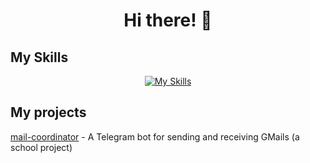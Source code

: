 <h1 align="center">Hi there! 👋</h1>

## My Skills
<p align="center">
  <a href="https://skillicons.dev"><img src="https://skillicons.dev/icons?i=java,kotlin,python,spring,gradle,maven,git,docker,hibernate,mongodb,postgresql,redis&theme=dark&perline=15" alt="My Skills" /></a>
</p>

## My projects

[mail-coordinator](https://github.com/maksuslik/mail-coordinator) - A Telegram bot for sending and receiving GMails (a school project)
